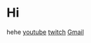# Hi
hehe
[youtube](https://www.youtube.com)
[twitch](https://www.twitch.com)
[Gmail](Https://www.gmail.com)
